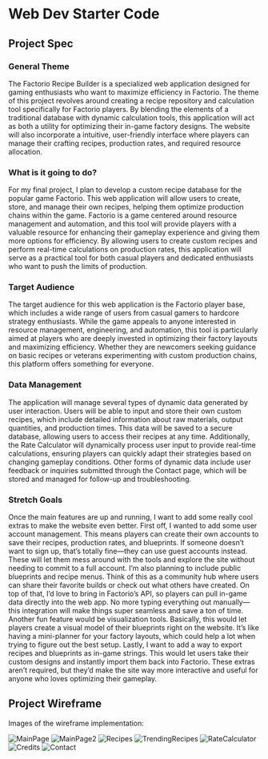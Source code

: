 # Web Dev Starter Code

## Project Spec

### General Theme
The Factorio Recipe Builder is a specialized web application designed for gaming enthusiasts who want to maximize efficiency in Factorio. The theme of this project revolves around creating a recipe repository and calculation tool specifically for Factorio players. By blending the elements of a traditional database with dynamic calculation tools, this application will act as both a utility for optimizing their in-game factory designs. The website will also incorporate a intuitive, user-friendly interface where players can manage their crafting recipes, production rates, and required resource allocation.

### What is it going to do?
For my final project, I plan to develop a custom recipe database for the popular game Factorio. This web application will allow users to create, store, and manage their own recipes, helping them optimize production chains within the game. Factorio is a game centered around resource management and automation, and this tool will provide players with a valuable resource for enhancing their gameplay experience and giving them more options for efficiency. By allowing users to create custom recipes and perform real-time calculations on production rates, this application will serve as a practical tool for both casual players and dedicated enthusiasts who want to push the limits of production.

### Target Audience
The target audience for this web application is the Factorio player base, which includes a wide range of users from casual gamers to hardcore strategy enthusiasts. While the game appeals to anyone interested in resource management, engineering, and automation, this tool is particularly aimed at players who are deeply invested in optimizing their factory layouts and maximizing efficiency. Whether they are newcomers seeking guidance on basic recipes or veterans experimenting with custom production chains, this platform offers something for everyone.

### Data Management
The application will manage several types of dynamic data generated by user interaction. Users will be able to input and store their own custom recipes, which include detailed information about raw materials, output quantities, and production times. This data will be saved to a secure database, allowing users to access their recipes at any time. Additionally, the Rate Calculator will dynamically process user input to provide real-time calculations, ensuring players can quickly adapt their strategies based on changing gameplay conditions.
Other forms of dynamic data include user feedback or inquiries submitted through the Contact page, which will be stored and managed for follow-up and troubleshooting.

### Stretch Goals
Once the main features are up and running, I want to add some really cool extras to make the website even better. First off, I wanted to add some user account management. This means players can create their own accounts to save their recipes, production rates, and blueprints. If someone doesn’t want to sign up, that’s totally fine—they can use guest accounts instead. These will let them mess around with the tools and explore the site without needing to commit to a full account.
I’m also planning to include public blueprints and recipe menus. Think of this as a community hub where users can share their favorite builds or check out what others have created. On top of that, I’d love to bring in Factorio’s API, so players can pull in-game data directly into the web app. No more typing everything out manually—this integration will make things super seamless and save a ton of time.
Another fun feature would be visualization tools. Basically, this would let players create a visual model of their blueprints right on the website. It’s like having a mini-planner for your factory layouts, which could help a lot when trying to figure out the best setup.
Lastly, I want to add a way to export recipes and blueprints as in-game strings. This would let users take their custom designs and instantly import them back into Factorio. These extras aren’t required, but they’d make the site way more interactive and useful for anyone who loves optimizing their gameplay.

## Project Wireframe

Images of the wireframe implementation:

![MainPage](CS408_FinalMainPage.png)
![MainPage2](CS408_FinalMainPage2.png)
![Recipes](CS408_FinalRecipePage.png)
![TrendingRecipes](CS408_FinalTrendingPage.png)
![RateCalculator](CS408_FinalRateCalculationPage.png)
![Credits](CS408_FinalCreditsPage.png)
![Contact](CS408_FinalContactPage.png)
